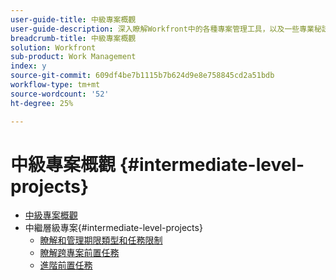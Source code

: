 ```yaml
---
user-guide-title: 中級專案概觀
user-guide-description: 深入瞭解Workfront中的各種專案管理工具，以及一些專業秘訣和最佳實務。
breadcrumb-title: 中級專案概觀
solution: Workfront
sub-product: Work Management
index: y
source-git-commit: 609df4be7b1115b7b624d9e8e758845cd2a51bdb
workflow-type: tm+mt
source-wordcount: '52'
ht-degree: 25%

---
```




# 中級專案概觀 {#intermediate-level-projects}

+ [中級專案概觀](overview.md)
+ 中繼層級專案{#intermediate-level-projects}
   + [瞭解和管理期限類型和任務限制](understand-and-manage-duration-types-and-task-constraints.md)
   + [瞭解跨專案前置任務](understand-cross-project-predecessors.md)
   + [進階前置任務](advanced-predecessors.md)

